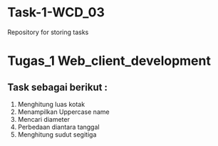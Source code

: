 # Task-1-WCD_03
Repository for storing tasks

# Tugas_1 Web_client_development

## Task sebagai berikut :

1. Menghitung luas kotak
2. Menampilkan Uppercase name
3. Mencari diameter
4. Perbedaan diantara tanggal
5. Menghitung sudut segitiga
